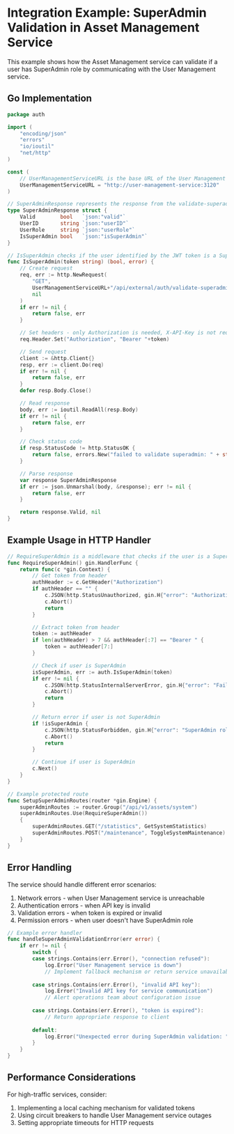 # Integration Example: SuperAdmin Validation in Asset Management Service

This example shows how the Asset Management service can validate if a user has SuperAdmin role by communicating with the User Management service.

## Go Implementation

```go
package auth

import (
	"encoding/json"
	"errors"
	"io/ioutil"
	"net/http"
)

const (
	// UserManagementServiceURL is the base URL of the User Management service
	UserManagementServiceURL = "http://user-management-service:3120"
)

// SuperAdminResponse represents the response from the validate-superadmin endpoint
type SuperAdminResponse struct {
	Valid        bool   `json:"valid"`
	UserID       string `json:"userID"`
	UserRole     string `json:"userRole"`
	IsSuperAdmin bool   `json:"isSuperAdmin"`
}

// IsSuperAdmin checks if the user identified by the JWT token is a SuperAdmin
func IsSuperAdmin(token string) (bool, error) {
	// Create request
	req, err := http.NewRequest(
		"GET",
		UserManagementServiceURL+"/api/external/auth/validate-superadmin",
		nil
	)
	if err != nil {
		return false, err
	}

	// Set headers - only Authorization is needed, X-API-Key is not required for this endpoint
	req.Header.Set("Authorization", "Bearer "+token)

	// Send request
	client := &http.Client{}
	resp, err := client.Do(req)
	if err != nil {
		return false, err
	}
	defer resp.Body.Close()

	// Read response
	body, err := ioutil.ReadAll(resp.Body)
	if err != nil {
		return false, err
	}

	// Check status code
	if resp.StatusCode != http.StatusOK {
		return false, errors.New("failed to validate superadmin: " + string(body))
	}

	// Parse response
	var response SuperAdminResponse
	if err := json.Unmarshal(body, &response); err != nil {
		return false, err
	}

	return response.Valid, nil
}
```

## Example Usage in HTTP Handler

```go
// RequireSuperAdmin is a middleware that checks if the user is a SuperAdmin
func RequireSuperAdmin() gin.HandlerFunc {
	return func(c *gin.Context) {
		// Get token from header
		authHeader := c.GetHeader("Authorization")
		if authHeader == "" {
			c.JSON(http.StatusUnauthorized, gin.H{"error": "Authorization header is required"})
			c.Abort()
			return
		}

		// Extract token from header
		token := authHeader
		if len(authHeader) > 7 && authHeader[:7] == "Bearer " {
			token = authHeader[7:]
		}

		// Check if user is SuperAdmin
		isSuperAdmin, err := auth.IsSuperAdmin(token)
		if err != nil {
			c.JSON(http.StatusInternalServerError, gin.H{"error": "Failed to validate SuperAdmin role: " + err.Error()})
			c.Abort()
			return
		}

		// Return error if user is not SuperAdmin
		if !isSuperAdmin {
			c.JSON(http.StatusForbidden, gin.H{"error": "SuperAdmin role required"})
			c.Abort()
			return
		}

		// Continue if user is SuperAdmin
		c.Next()
	}
}

// Example protected route
func SetupSuperAdminRoutes(router *gin.Engine) {
	superAdminRoutes := router.Group("/api/v1/assets/system")
	superAdminRoutes.Use(RequireSuperAdmin())
	{
		superAdminRoutes.GET("/statistics", GetSystemStatistics)
		superAdminRoutes.POST("/maintenance", ToggleSystemMaintenance)
	}
}
```

## Error Handling

The service should handle different error scenarios:

1. Network errors - when User Management service is unreachable
2. Authentication errors - when API key is invalid
3. Validation errors - when token is expired or invalid
4. Permission errors - when user doesn't have SuperAdmin role

```go
// Example error handler
func handleSuperAdminValidationError(err error) {
	if err != nil {
		switch {
		case strings.Contains(err.Error(), "connection refused"):
			log.Error("User Management service is down")
			// Implement fallback mechanism or return service unavailable
			
		case strings.Contains(err.Error(), "invalid API key"):
			log.Error("Invalid API key for service communication")
			// Alert operations team about configuration issue
			
		case strings.Contains(err.Error(), "token is expired"):
			// Return appropriate response to client
			
		default:
			log.Error("Unexpected error during SuperAdmin validation: " + err.Error())
		}
	}
}
```

## Performance Considerations

For high-traffic services, consider:

1. Implementing a local caching mechanism for validated tokens
2. Using circuit breakers to handle User Management service outages
3. Setting appropriate timeouts for HTTP requests
